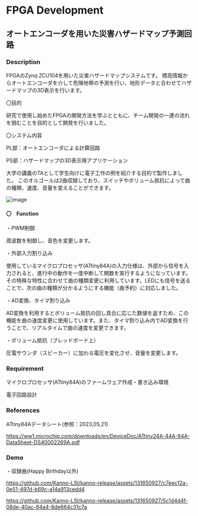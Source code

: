 # FPGA Development

## オートエンコーダを用いた災害ハザードマップ予測回路

### Description
FPGAのZynq ZCU104を用いた災害ハザードマップシステムです。
標高情報からオートエンコーダを介して危険地帯の予測を行い、地形データと合わせてハザードマップの3D表示を行います。

〇目的

研究で使用し始めたFPGAの開発方法を学ぶとともに、チーム開発の一連の流れを掴むことを目的として開発を行いました。


〇システム内容

PL部：オートエンコーダによる計算回路

PS部：ハザードマップの3D表示用アプリケーション

大学の講義のTAとして学生向けに電子工作の例を紹介する目的で製作しました。
このオルゴールは2曲収録しており、スイッチやボリューム抵抗によって曲の種類、速度、音量を変えることができます。

![image](https://github.com/Kanno-LSI/kanno-release/assets/131650927/bc3bb318-d4a2-494e-babf-89755134a06e)


#### 〇　Function
・PWM制御

周波数を制御し、音色を変更します。


・外部入力割り込み

使用しているマイクロプロセッサ(ATtiny84A)の入力仕様は、外部から信号を入力されると、進行中の動作を一度中断して関数を実行するようになっています。その特殊な特性に合わせて曲の種類変更に利用しています。LEDにも信号を送ることで、次の曲の種類が分かるようにする機能（曲予約）に対応しました。


・AD変換、タイマ割り込み

AD変換を利用するとボリューム抵抗の回し具合に応じた数値を返すため、この機能を曲の速度変更に使用しています。また、タイマ割り込み内でAD変換を行うことで、リアルタイムで曲の速度を変更できます。


・ボリューム抵抗（ブレッドボード上）

圧電サウンダ（スピーカー）に加わる電圧を変化させ、音量を変更します。


### Requirement
マイクロプロセッサ(ATtiny84A)のファームウェア作成・書き込み環境

電子回路設計


### References
ATtiny84Aデータシート(参照：2023,05,21)

https://ww1.microchip.com/downloads/en/DeviceDoc/ATtiny24A-44A-84A-DataSheet-DS40002269A.pdf


### Demo





・収録曲(Happy Birthday以外)


https://github.com/Kanno-LSI/kanno-release/assets/131650927/c7eec12a-0e51-497d-b69c-a14a913cedd4


https://github.com/Kanno-LSI/kanno-release/assets/131650927/5c1d4d4f-08de-40ac-94a4-8de664c31c7a
